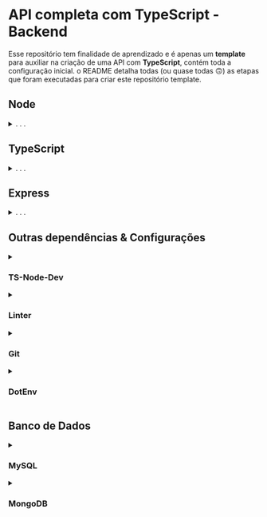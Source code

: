 # API completa com TypeScript - Backend
Esse repositório tem finalidade de aprendizado e é apenas um **template** para auxiliar na criação de uma API com **TypeScript**, contém toda a configuração inicial.
o README detalha todas (ou quase todas :upside_down_face:) as etapas que foram executadas para criar este repositório template.

## Node

<details>
  <summary>. . .</summary>
  
  - Inicialização
  ```sh
  npm init -y
  ```
  > Comando para iniciar uma aplicação Node.js. Ele vai criar o arquivo de configurações `package.json`
  ```sh
  npm i @types/node -D
  ```
  > o Node não vem por padrão com os pacotes de tipagens para trabalhar com TypeScript, por isso é necessário instalar a dependência que contém as tipagens do Node.

  - Estrutura de Pastas
  ```sh
  mkdir backend backend/src && cd backend && npm init -y && code .
  ```
  > Mesmo comando, porém já inicia a estrutura de pastas. Neste exemplo a pasta raiz se chama `backend`, se deseja outro nome, basta alterar.

</details>





## TypeScript

<details>
  <summary>. . .</summary>

  - Instalação
  > A melhor prática para a utilização do Typescript em um projeto é instalá-lo como uma `devDependency` (por isso a *flag* `-D`), e utilizá-lo por meio do `npx`
  ```sh
  npm i typescript -D
  ```
  > O que define que um projeto é TypeScript é a presença de um arquivo de configuração `tsconfig.json`. Para gerar o `tsconfig.json` vamos utilizar a ferramenta de compilação da linguagem TypeScript, o `tsc`
  ```sh
  npx tsc --init
  ```
  > O arquivo `tsconfig.json` gerado traz as principais configurações e um comentário à frente de cada linha dizendo o que aquela configuração em específico faz

  - Configurações

  Agora, vamos entender o que já vem configurado dentro do objeto `CompilerOptions` no `tsconfig.json` e quais as principais configurações precisamos fazer para minimamente iniciar o projeto em Typescript

  > O `tsconfig.json` ficaria parecido com isso:
  ```json
  {
    "compilerOptions": {
      ...
      "target": "es2016",
      ...
      "module": "commonjs",
      "rootDir": "./",
      ...
      "outDir": "./dist",
      ...
      "preserveConstEnums": true,
      ...
      "esModuleInterop": true,
      "forceConsistentCasingInFileNames": true,
      ...
      "strict": true,
      ...
      "skipLibCheck": true
    },
    "include": ["src/**/*"], /* incluindo todos os arquivos dentro da pasta src */
    "exclude": ["node_modules"] /* excluindo a pasta node_modules */
  }
  ```
  <details>

  - `module` : especifica o sistema de módulo a ser utilizado no código JavaScript *(que será gerado pelo compilador)*;
  - `target` : define a versão do JavaScript do código compilado;
  - `rootDir` : define a localização raiz dos arquivos TypeScript do projeto;
  - `outDir` : define a pasta onde ficará nosso código JavaScript compilado;
  - `preserveConstEnums` : Não deixa apagar as declarações de `const enum` no código JavaScript compilado;
  - `esModuleInterop` : essa opção possibilita compilar módulos ES6 *(`import/export default`)* para módulos CommonJS *(`require/module.export`)*;
  - `forceConsistentCasingInFileNames` : Garante que as nomenclaturas estejam corretas *(maiúsculas e minúsculas)* nas importações; 
  - `strict` : essa opção ativa a verificação estrita de tipo;
  - `skipLibCheck` : Ignore a verificação de tipo de todos os arquivos `.d.ts.`;

  <br />

  - `include` : essa chave vai depois do objeto `CompilerOptions` ela dita os arquivos ou diretórios que devem ser incluídos compilação para JavaScript;
  - `exclude` : seguindo a mesma lógica essa chave vai depois do objeto `CompilerOptions` e diz o que deve ser excluído da compilação para JavaScript.
  </details>
</details>





## Express
<details>
  <summary>. . .</summary>
  
  O framework Express ajuda a organizar e construir APIs robustas e flexíveis

  - Instalação
  ```sh
  npm i express
  ```
  ```sh
  npm i @types/express -D
  ```
  > A biblioteca do Express não vem por padrão com os pacotes de tipagens para trabalhar com TypeScript, por isso é necessário instalar a dependência que contém as tipagens do Express.

  - Lidando com erros assíncronos
  ```sh
  npm i express-async-errors -D
  ```
  > Por padrão, o Express vai encaminhar todos os erros lançados para serem tratados pelos middlewares de erros. No entanto, erros lançados em middlewares assíncronos não são tratados do mesmo jeito. A solução mais simples para esse problema está em um pacote chamado `express-async-errors`

  - Criando o servidor
  ```sh
  touch src/router.ts src/app.ts src/server.ts
  ```
  ```js
  // src/router.ts
  import express from 'express';

  const router = express.Router();

  export default router;
  ```
  ```js
  // src/app.ts
  import express from 'express';
  import 'express-async-errors';

  import router from './router';

  const app = express();

  app.use(express.json());
  app.use(router);

  export default app;
  ```
  ```js
  // src/server.ts
  import app from './app';

  const PORT = 3001
  app.listen(PORT, () => console.log(`Server running on port ${PORT}`));
  ```
  > Neste arquivo, por ora, houve apenas a inicialização do pacote do Express, com a função `express()`. Tudo que o Express nos dá está dentro da variável `app`, é como se ela fosse um “grande objeto” cheio de funções e informações úteis.

  - Executando
  > Para rodar/compilar *(converter de TypeScript para JavaScript)* a aplicação execute:
  ```sh
  npx tsc
  ```
  > Os arquivos JavaScript serão gerados dentro do diretório `./dist` *(diretório especificado na chave `outDir` do arquivo `tsconfig.json`)*. Agora, basta rodar a aplicação compilada utilizando o Node.
  ```sh
  node ./dist/src/server.js
  ```
  - Script
  ```json
  "scripts": {
    "build": "npx tsc",
    "start": "npm run build && node ./dist/src/server.js",
  }
  ```
  > No arquivo `package.json`, insira os comandos acima, dentro da chave "scripts".
</details>





## Outras dependências & Configurações

<details>
  <summary>

### TS-Node-Dev
  </summary>

  - Instalação
  ```sh
  npm i ts-node-dev -D
  ```
  > Usando o servidor com `ts-node-dev`, toda vez que algum arquivo é salvo, o `ts-node-dev` compila e reinicia o servidor automaticamente!

  - Script
  ```json
  "scripts": {
    "dev": "ts-node --respawn --transpileOnly src/server.ts",
  }
  ```
  > No arquivo `package.json`, insira o comando acima, dentro da chave "scripts". Agora, para rodar a aplicação basta executar o comando `npm run dev`
</details>





<details>
  <summary>
  
### Linter
  </summary>
  
  Para garantir a qualidade de escrita do código! Vamos instalar e configurar o `ESLint`
  - Instalação
  ```sh
  npx eslint --init
  ```
  > Após executar o comando acima, leia e responda atentamente as perguntas que apareceram no terminal para realizar a configuração do `ESLint`
  - Script
  ```json
  "scripts": {
    "lint": "eslint . --ext .js,.jsx,.ts,.tsx"
  }
  ```
  > No arquivo `package.json`, insira o comando acima, dentro da chave "scripts". Agora, para que o lint realize a autocorreção do código basta executar o comando `npm run lint`

</details>





<details>
  <summary>
  
### Git
  </summary>

  Criando e configurando o arquivo `.gitignore`
  ```sh
  touch .gitignore && echo "node_modules\ndist" > .gitignore
  ```
  > Ao longo do desenvolvimento da aplicação utilize o `.gitignore` para inserir arquivos e diretórios que não devem subir para o `github`
</details>




<details>
    <summary>

### DotEnv

  </summary>

  O pacote `dotenv` vai lidar com informações sensíveis da aplicação de uma forma mais segura. Ele vai nos ajudar a trabalhar com variáveis de ambiente. Principalmente na integração entre o `Express` e o `MySQL`.

  - Instalação
  ```sh
  npm i dotenv
  ```
  - Configurações
  ```sh
  touch .env.example
  ```
  ```txt
  // .env.example
  MYSQL_HOST=localhost
  MYSQL_PORT=3306
  MYSQL_USER=root
  MYSQL_PASSWORD=password
  MYSQL_DATABASE=database
  ```
  > Após criar o arquivo não se esqueça de deletar o `.example` da extensão e adicionar o `.env` ao arquivo `.gitignore`
  ```sh
  echo ".env" >> .gitignore
  ```
  > Adicione a linha abaixo no arquivo `server.js`
  ```js
  // src/database/connection.ts
  require('dotenv').config();
  
  dotenv.config()
  ```
  > Quando criar o arquivo de conexão ao banco de dados. Adicione as linhas acima.
  </details>





  ## Banco de Dados
<details>
  <summary>

### MySQL
  </summary>

  - Conector
  ```sh
  npm i mysql2
  ```
  > A integração entre o `Express` e o `MySQL` será feita através do módulo `mysql2`.

  - Docker
  ```sh
  docker run --name mysql -e MYSQL_ROOT_PASSWORD=password -p 3306:3306 -d mysql
  ```
  > **ATENÇÃO!** na flag `MYSQL_ROOT_PASSWORD` informe a senha definida do arquivo `.env`, o arquivo que **NÃO** vai para o `github`. Neste **EXEMPLO** foi utilizada a senha ilustrativa `password`. Informe também a porta passada no `.env`. Exemplo: **[porta_no_pc]:[porta_no_docker]**

  [Documentação Docker:MySQL](https://hub.docker.com/_/mysql)

  - Configurando a Conexão
  ```sh
  mkdir src/database && touch src/database/mySqlConnection.ts
  ```
  ```js
  // src/database/mySqlConnection.ts
  import dotenv from 'dotenv';
  import mysql from 'mysql2/promise';

  dotenv.config();

  const port = Number(process.env.MYSQL_USER)

  const connection = mysql.createPool({
    port,
    host: process.env.MYSQL_HOST,
    user: process.env.MYSQL_USER,
    password: process.env.MYSQL_PASSWORD,
    database: process.env.MYSQL_DATABASE,
  });

  export default connection;
  ```

   - Criando Tabela de Exemplo
  ```sql
  CREATE DATABASE IF NOT EXISTS database_example;

  USE database_example;

  CREATE TABLE table_example (
    id INT PRIMARY KEY AUTO_INCREMENT,
    column_example VARCHAR(45) NOT NULL,
    created_at VARCHAR(45) NOT NULL
  );

  INSERT INTO table_example (`id`, `column_example`, `created_at`)
  VALUES ('1', 'example', 'example');
  ```
  > Execute a query acima no `MySQL Workbench`
</details>





<details>
  <summary>
  
### MongoDB
  </summary>

  - ODM
  ```sh
  npm i mongoose
  ```

  - Docker
  ```sh
  docker run --name mongodb -p 27017:27017 -d mongo
  ```
  [Documentação Docker:MongoDB](https://hub.docker.com/_/mongo)

  - Configurando a Conexão (e um pouco mais)
  ```sh
  mkdir src/database src/models && touch src/database/mongoConnection.ts src/models/example.ts
  ```
  ```js
  // src/database/mongoConnection.ts

  import mongoose from 'mongoose';
  import dotenv from 'dotenv';

  dotenv.config();

  async function connectToMongo() {
    mongoose.connect('mongodb://localhost:27017/typescript_db')
      .then(() => console.log('MongoDB successfully connected!'))
      .catch((error) => console.log('Error connecting to MongoDB\n', error));
  }

  export default connectToMongo;
  ```
  ```js
  // src/server.ts

  import dotenv from 'dotenv';
  import connectToMongo from './database/mongoConnection';
  // import app from './app';
  
  dotenv.config();
  connectToMongo();

  // const PORT = 3001
  // app.listen(PORT, () => console.log(`Server running on port ${PORT}`));
  ```
  > Adicione as linhas acima no arquivo `src/server.ts`
  ```js
  // src/models/example.ts

  import { Schema, model, Document } from 'mongoose';

  interface IExample extends Document {
    column_example: string
  }

  const exampleSchema = new Schema(
    { column_example: { type: String, required: true }},
    { timestamps: true }
  );

  const ModelExample = model<IExample>('examples', exampleSchema);

  export default ModelExample;
  ```

  - Criando Coleção de Exemplo
  ```sh
  docker exec -it mongodb sh
  ```
  > Agora vc está dentro do terminal do Container com Mongo
  ```sh
  mongosh
  ```
  ```sh
  show dbs
  ```
  ```sh
  use typescript_db
  ```
  > Seguindo todos os passos acima, o banco criado deve ser o "typescript_db". Caso ele não exista, acesse o db correspondente pelo comando `use <nome do db>`
  ```sh
  show collections
  ```
  ```js
  db.examples.insertOne({column_example: 'example'})
  ```
  > Da mesma forma a única collection em "test" deve ser "examples". Caso contrário apenas troque pelo nome da coleção correspondente em `db.<nome da collection>.insertOne()`
  ```js
  db.examples.find()
  ```
  > Este ultimo comando é apenas para ver os documentos existentes na coleção.
</details>